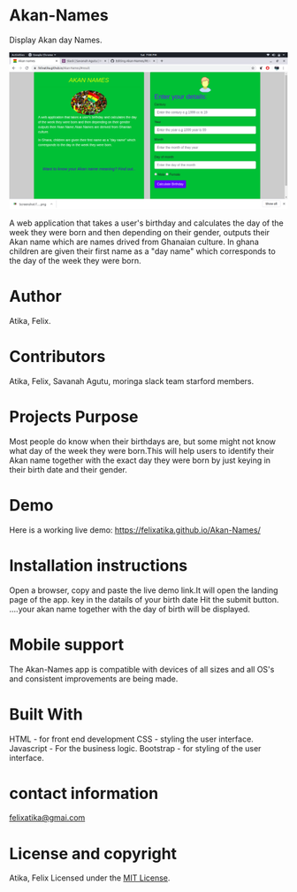 # Akan-Names
Display Akan day Names.

![user interface image](images/landfinal.png)

A web application that takes a user's birthday and calculates the day of the week they
were born and then depending on their gender, outputs their Akan name which are names drived from Ghanaian culture.
In ghana children are given their first name as a "day name" which corresponds to the day of the week 
they were born.

# Author
Atika, Felix.

# Contributors
Atika, Felix, Savanah Agutu,
moringa slack team starford members.

# Projects Purpose
Most people do know when their birthdays are, but some might not know what day of the week they were born.This will
help users to identify their Akan name together with the exact day they were born by just keying in their birth date and their gender.

# Demo
Here is a working live demo: https://felixatika.github.io/Akan-Names/

# Installation instructions
Open a browser, copy and paste the live demo link.It will open the landing page of the app.
key in the datails of your birth date
Hit the submit button.
....your akan name together with the day of birth will be displayed.

# Mobile support
The Akan-Names app is compatible with devices of all sizes and all OS's and consistent improvements are being made.

# Built With
HTML - for front end development
CSS - styling the user interface.
Javascript - For the business logic.
Bootstrap - for styling of the user interface.

# contact information
felixatika@gmai.com

# License and copyright
Atika, Felix
Licensed under the [MIT License](LICENSE).
